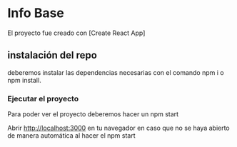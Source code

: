 # Info Base
El proyecto fue creado con [Create React App]

## instalación del repo
deberemos instalar las dependencias necesarias con el comando npm i o npm install.

### Ejecutar el proyecto
Para poder ver el proyecto deberemos hacer un npm start

Abrir [http://localhost:3000](http://localhost:3000) en tu navegador en caso que no se haya abierto de manera automática al hacer el npm start